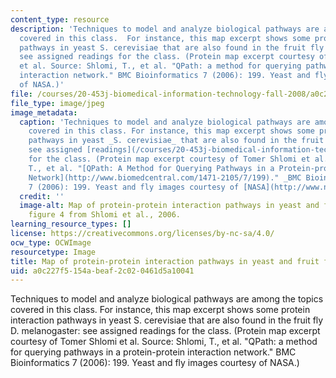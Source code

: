 ```yaml
---
content_type: resource
description: 'Techniques to model and analyze biological pathways are among the topics
  covered in this class.  For instance, this map excerpt shows some protein interaction
  pathways in yeast S. cerevisiae that are also found in the fruit fly D. melanogaster:
  see assigned readings for the class. (Protein map excerpt courtesy of Tomer Shlomi
  et al. Source: Shlomi, T., et al. "QPath: a method for querying pathways in a protein-protein
  interaction network." BMC Bioinformatics 7 (2006): 199. Yeast and fly images courtesy
  of NASA.)'
file: /courses/20-453j-biomedical-information-technology-fall-2008/a0c227f5154abeaf2c020461d5a10041_20-453jf08-th.jpg
file_type: image/jpeg
image_metadata:
  caption: 'Techniques to model and analyze biological pathways are among the topics
    covered in this class. For instance, this map excerpt shows some protein interaction
    pathways in yeast _S. cerevisiae_ that are also found in the fruit fly _D. melanogaster_:
    see assigned [readings](/courses/20-453j-biomedical-information-technology-fall-2008/pages/readings)
    for the class. (Protein map excerpt courtesy of Tomer Shlomi et al. Source: Shlomi,
    T., et al. "[QPath: A Method for Querying Pathways in a Protein-protein Interaction
    Network](http://www.biomedcentral.com/1471-2105/7/199)." _BMC Bioinformatics_
    7 (2006): 199. Yeast and fly images courtesy of [NASA](http://www.nasa.gov/).)'
  credit: ''
  image-alt: Map of protein-protein interaction pathways in yeast and fruit fly -
    figure 4 from Shlomi et al., 2006.
learning_resource_types: []
license: https://creativecommons.org/licenses/by-nc-sa/4.0/
ocw_type: OCWImage
resourcetype: Image
title: Map of protein-protein interaction pathways in yeast and fruit fly
uid: a0c227f5-154a-beaf-2c02-0461d5a10041
---
```

Techniques to model and analyze biological pathways are among the topics covered in this class.  For instance, this map excerpt shows some protein interaction pathways in yeast S. cerevisiae that are also found in the fruit fly D. melanogaster: see assigned readings for the class. (Protein map excerpt courtesy of Tomer Shlomi et al. Source: Shlomi, T., et al. "QPath: a method for querying pathways in a protein-protein interaction network." BMC Bioinformatics 7 (2006): 199. Yeast and fly images courtesy of NASA.)